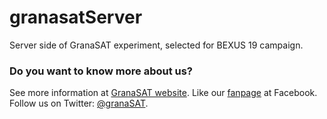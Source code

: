 granasatServer
==============

Server side of GranaSAT experiment, selected for BEXUS 19 campaign.

### Do you want to know more about us?

See more information at [GranaSAT website](http://granasat.ugr.es).
Like our [fanpage](http://www.facebook.com/granasat) at Facebook.
Follow us on Twitter: [@granaSAT](http://twitter.com/GranaSAT).